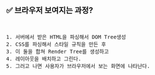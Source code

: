 ## ✅ 브라우저 보여지는 과정?
<br>

<div markdown="1">

<pre>1. 서버에서 받은 HTML을 파싱해서 DOM Tree생성 
2. CSS를 파싱해서 스타일 규칙을 만든 후 
3. 이 둘을 합쳐 Render Tree를 생성하고 
4. 레이아웃을 배치하고 그린다.
5. 그러고 나면 사용자가 브라우저에서 보는 화면에 나타난다.</pre>
</div>

<br />

